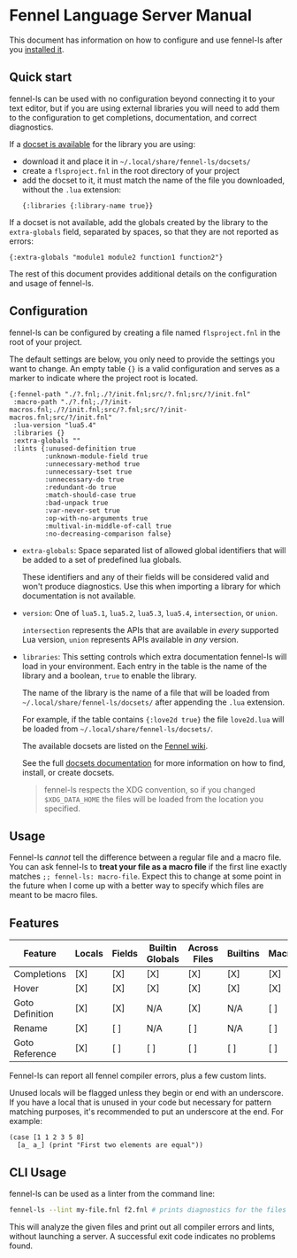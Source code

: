 # Fennel Language Server Manual

This document has information on how to configure and use fennel-ls after you
[installed it](installation.md).

## Quick start

fennel-ls can be used with no configuration beyond connecting it to your text
editor, but if you are using external libraries you will need to add them to
the configuration to get completions, documentation, and correct diagnostics.

If a [docset is available](http://wiki.fennel-lang.org/LanguageServer) for the
library you are using:

- download it and place it in `~/.local/share/fennel-ls/docsets/`
- create a `flsproject.fnl` in the root directory of your project
- add the docset to it, it must match the name of the file you downloaded,
  without the `.lua` extension:
  ```fnl
  {:libraries {:library-name true}}
  ```

If a docset is not available, add the globals created by the library to the
`extra-globals` field, separated by spaces, so that they are not reported as
errors:

```fnl
{:extra-globals "module1 module2 function1 function2"}
```

The rest of this document provides additional details on the configuration and
usage of fennel-ls.

## Configuration

fennel-ls can be configured by creating a file named `flsproject.fnl` in the
root of your project.

The default settings are below, you only need to provide the settings you want
to change. An empty table `{}` is a valid configuration and serves as a marker
to indicate where the project root is located.

```fnl
{:fennel-path "./?.fnl;./?/init.fnl;src/?.fnl;src/?/init.fnl"
 :macro-path "./?.fnl;./?/init-macros.fnl;./?/init.fnl;src/?.fnl;src/?/init-macros.fnl;src/?/init.fnl"
 :lua-version "lua5.4"
 :libraries {}
 :extra-globals ""
 :lints {:unused-definition true
         :unknown-module-field true
         :unnecessary-method true
         :unnecessary-tset true
         :unnecessary-do true
         :redundant-do true
         :match-should-case true
         :bad-unpack true
         :var-never-set true
         :op-with-no-arguments true
         :multival-in-middle-of-call true
         :no-decreasing-comparison false}
```

- `extra-globals`: Space separated list of allowed global identifiers that will
  be added to a set of predefined lua globals.

  These identifiers and any of their fields will be considered valid and won't
  produce diagnostics. Use this when importing a library for which
  documentation is not available.

- `version`: One of `lua5.1`, `lua5.2`, `lua5.3`, `lua5.4`, `intersection`, or
  `union`.

  `intersection` represents the APIs that are available in *every* supported
  Lua version, `union` represents APIs available in *any* version.

- `libraries`: This setting controls which extra documentation fennel-ls will
  load in your environment. Each entry in the table is the name of the library
  and a boolean, `true` to enable the library.

  The name of the library is the name of a file that will be loaded from
  `~/.local/share/fennel-ls/docsets/` after appending the `.lua` extension.

  For example, if the table contains `{:love2d true}` the file `love2d.lua`
  will be loaded from `~/.local/share/fennel-ls/docsets/`.

  The available docsets are listed on the [Fennel
  wiki](http://wiki.fennel-lang.org/LanguageServer).

  See the full [docsets documentation](docsets.md) for more information on how
  to find, install, or create docsets.

  > fennel-ls respects the XDG convention, so if you changed `$XDG_DATA_HOME`
  > the files will be loaded from the location you specified.

## Usage

Fennel-ls *cannot* tell the difference between a regular file and a macro file.
You can ask fennel-ls to **treat your file as a macro file** if the first line
exactly matches `;; fennel-ls: macro-file`. Expect this to change at some point
in the future when I come up with a better way to specify which files are meant
to be macro files.

## Features

| Feature         | Locals | Fields | Builtin Globals | Across Files | Builtins | Macros | User globals |
| --------------- | ------ | ------ | --------------- | ------------ | -------- | ------ | ------------ |
| Completions     | [X]    | [X]    | [X]             | [X]          | [X]      | [X]    | [ ]          |
| Hover           | [X]    | [X]    | [X]             | [X]          | [X]      | [X]    | [ ]          |
| Goto Definition | [X]    | [X]    | N/A             | [X]          | N/A      | [ ]    | [ ]          |
| Rename          | [X]    | [ ]    | N/A             | [ ]          | N/A      | [ ]    | [ ]          |
| Goto Reference  | [X]    | [ ]    | [ ]             | [ ]          | [ ]      | [ ]    | [ ]          |

Fennel-ls can report all fennel compiler errors, plus a few custom lints.

Unused locals will be flagged unless they begin or end with an underscore. If
you have a local that is unused in your code but necessary for pattern matching
purposes, it's recommended to put an underscore at the end. For example:

```fennel
(case [1 1 2 3 5 8]
  [a_ a_] (print "First two elements are equal"))
```

## CLI Usage

fennel-ls can be used as a linter from the command line:

```sh
fennel-ls --lint my-file.fnl f2.fnl # prints diagnostics for the files given
```

This will analyze the given files and print out all compiler errors and lints,
without launching a server. A successful exit code indicates no problems found.
